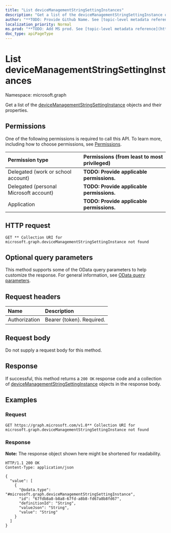```yaml
---
title: "List deviceManagementStringSettingInstances"
description: "Get a list of the deviceManagementStringSettingInstance objects and their properties."
author: "**TODO: Provide Github Name. See [topic-level metadata reference](https://msgo.azurewebsites.net/add/document/guidelines/metadata.html#topic-level-metadata)**"
localization_priority: Normal
ms.prod: "**TODO: Add MS prod. See [topic-level metadata reference](https://msgo.azurewebsites.net/add/document/guidelines/metadata.html#topic-level-metadata)**"
doc_type: apiPageType
---
```


# List deviceManagementStringSettingInstances
Namespace: microsoft.graph



Get a list of the [deviceManagementStringSettingInstance](../resources/devicemanagementstringsettinginstance.md) objects and their properties.

## Permissions
One of the following permissions is required to call this API. To learn more, including how to choose permissions, see [Permissions](/graph/permissions-reference).

|Permission type|Permissions (from least to most privileged)|
|:---|:---|
|Delegated (work or school account)|**TODO: Provide applicable permissions.**|
|Delegated (personal Microsoft account)|**TODO: Provide applicable permissions.**|
|Application|**TODO: Provide applicable permissions.**|

## HTTP request

<!-- {
  "blockType": "ignored"
}
-->
``` http
GET ** Collection URI for microsoft.graph.deviceManagementStringSettingInstance not found
```

## Optional query parameters
This method supports some of the OData query parameters to help customize the response. For general information, see [OData query parameters](/graph/query-parameters).

## Request headers
|Name|Description|
|:---|:---|
|Authorization|Bearer {token}. Required.|

## Request body
Do not supply a request body for this method.

## Response

If successful, this method returns a `200 OK` response code and a collection of [deviceManagementStringSettingInstance](../resources/devicemanagementstringsettinginstance.md) objects in the response body.

## Examples

### Request
<!-- {
  "blockType": "request",
  "name": "list_devicemanagementstringsettinginstance"
}
-->
``` http
GET https://graph.microsoft.com/v1.0** Collection URI for microsoft.graph.deviceManagementStringSettingInstance not found
```


### Response
**Note:** The response object shown here might be shortened for readability.
<!-- {
  "blockType": "response",
  "truncated": true,
  "@odata.type": "Collection(microsoft.graph.deviceManagementStringSettingInstance)"
}
-->
``` http
HTTP/1.1 200 OK
Content-Type: application/json

{
  "value": [
    {
      "@odata.type": "#microsoft.graph.deviceManagementStringSettingInstance",
      "id": "67fdb8a8-b8a8-67fd-a8b8-fd67a8b8fd67",
      "definitionId": "String",
      "valueJson": "String",
      "value": "String"
    }
  ]
}
```

